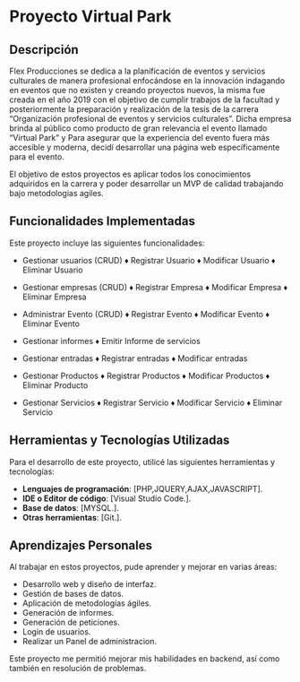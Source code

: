 # Proyecto Virtual Park

## Descripción
Flex Producciones se dedica a la planificación de eventos y servicios culturales de
manera profesional enfocándose en la innovación indagando en eventos que no
existen y creando proyectos nuevos, la misma fue creada en el año 2019 con el
objetivo de cumplir trabajos de la facultad y posteriormente la preparación y
realización de la tesis de la carrera “Organización profesional de eventos y servicios
culturales”. Dicha empresa brinda al público como producto de gran relevancia el evento llamado
“Virtual Park” y  Para asegurar que la experiencia del evento fuera más accesible y moderna, decidí desarrollar una página web específicamente para el evento.

El objetivo de estos proyectos es aplicar todos los conocimientos adquiridos en la carrera y poder desarrollar un MVP de calidad trabajando bajo metodologias agiles.


## Funcionalidades Implementadas
Este proyecto incluye las siguientes funcionalidades:
-  Gestionar usuarios (CRUD)
    ♦ Registrar Usuario
    ♦ Modificar Usuario 
    ♦ Eliminar Usuario

-  Gestionar empresas (CRUD)
    ♦ Registrar Empresa
    ♦ Modificar Empresa
    ♦ Eliminar Empresa 

-  Administrar Evento (CRUD)
    ♦ Registrar Evento
    ♦ Modificar Evento
    ♦ Eliminar Evento
  
-  Gestionar informes
    ♦ Emitir Informe de servicios
   
-  Gestionar entradas
    ♦ Registrar entradas 
    ♦ Modificar entradas

   
-  Gestionar Productos
    ♦ Registrar Productos
    ♦ Modificar Productos
    ♦ Eliminar Producto

-  Gestionar Servicios
    ♦ Registrar Servicio
    ♦ Modificar Servicio
    ♦ Eliminar Servicio




## Herramientas y Tecnologías Utilizadas
Para el desarrollo de este proyecto, utilicé las siguientes herramientas y tecnologías:
- **Lenguajes de programación**: [PHP,JQUERY,AJAX,JAVASCRIPT].
- **IDE o Editor de código**: [Visual Studio Code.].
- **Base de datos**: [MYSQL.].
- **Otras herramientas**: [Git.].

## Aprendizajes Personales
Al trabajar en estos proyectos, pude aprender y mejorar en varias áreas:
-  Desarrollo web y diseño de interfaz.
-  Gestión de bases de datos.
-  Aplicación de metodologías ágiles.
-  Generación de informes.
-  Generación de peticiones.
-  Login de usuarios.
-  Realizar un Panel de administracion.
  
Este proyecto me permitió mejorar mis habilidades en backend, así como también en resolución de problemas.

